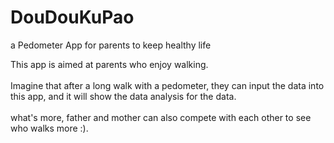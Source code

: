 DouDouKuPao
===========

a Pedometer App for parents to keep healthy life

This app is aimed at parents who enjoy walking. <br><br>
Imagine that after a long walk with a pedometer, they can input the data into this app, and it will show the data analysis for the data. <br><br>
what's more, father and mother can also compete with each other to see who walks more :).

